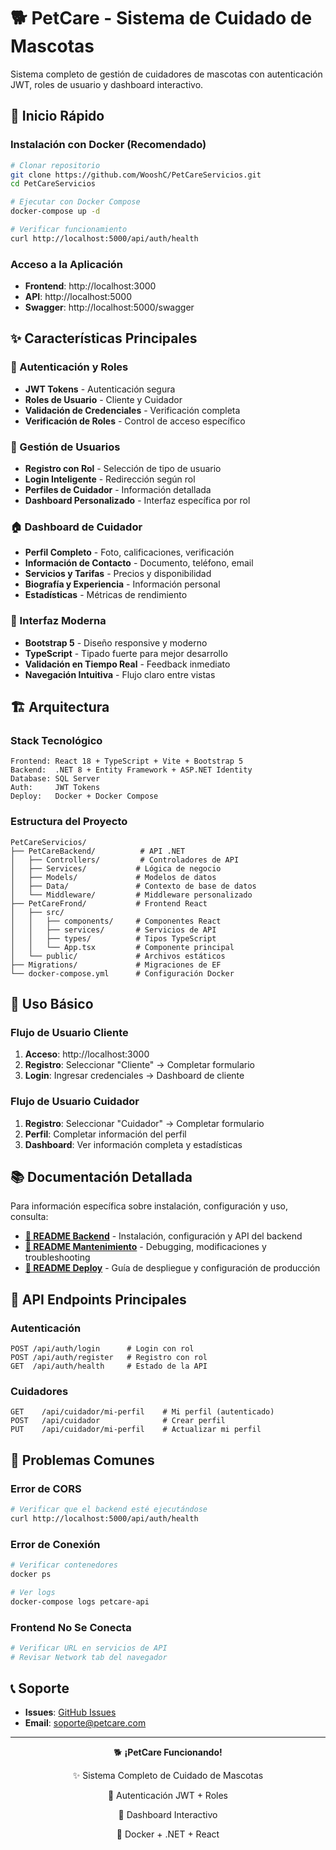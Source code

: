 # 🐕 PetCare - Sistema de Cuidado de Mascotas

Sistema completo de gestión de cuidadores de mascotas con autenticación JWT, roles de usuario y dashboard interactivo.

## 🚀 Inicio Rápido

### Instalación con Docker (Recomendado)
```bash
# Clonar repositorio
git clone https://github.com/WooshC/PetCareServicios.git
cd PetCareServicios

# Ejecutar con Docker Compose
docker-compose up -d

# Verificar funcionamiento
curl http://localhost:5000/api/auth/health
```

### Acceso a la Aplicación
- **Frontend**: http://localhost:3000
- **API**: http://localhost:5000
- **Swagger**: http://localhost:5000/swagger

## ✨ Características Principales

### 🔐 Autenticación y Roles
- **JWT Tokens** - Autenticación segura
- **Roles de Usuario** - Cliente y Cuidador
- **Validación de Credenciales** - Verificación completa
- **Verificación de Roles** - Control de acceso específico

### 👥 Gestión de Usuarios
- **Registro con Rol** - Selección de tipo de usuario
- **Login Inteligente** - Redirección según rol
- **Perfiles de Cuidador** - Información detallada
- **Dashboard Personalizado** - Interfaz específica por rol

### 🏠 Dashboard de Cuidador
- **Perfil Completo** - Foto, calificaciones, verificación
- **Información de Contacto** - Documento, teléfono, email
- **Servicios y Tarifas** - Precios y disponibilidad
- **Biografía y Experiencia** - Información personal
- **Estadísticas** - Métricas de rendimiento

### 🎨 Interfaz Moderna
- **Bootstrap 5** - Diseño responsive y moderno
- **TypeScript** - Tipado fuerte para mejor desarrollo
- **Validación en Tiempo Real** - Feedback inmediato
- **Navegación Intuitiva** - Flujo claro entre vistas

## 🏗️ Arquitectura

### Stack Tecnológico
```
Frontend: React 18 + TypeScript + Vite + Bootstrap 5
Backend:  .NET 8 + Entity Framework + ASP.NET Identity
Database: SQL Server
Auth:     JWT Tokens
Deploy:   Docker + Docker Compose
```

### Estructura del Proyecto
```
PetCareServicios/
├── PetCareBackend/          # API .NET
│   ├── Controllers/         # Controladores de API
│   ├── Services/           # Lógica de negocio
│   ├── Models/             # Modelos de datos
│   ├── Data/               # Contexto de base de datos
│   └── Middleware/         # Middleware personalizado
├── PetCareFrond/           # Frontend React
│   ├── src/
│   │   ├── components/     # Componentes React
│   │   ├── services/       # Servicios de API
│   │   ├── types/          # Tipos TypeScript
│   │   └── App.tsx         # Componente principal
│   └── public/             # Archivos estáticos
├── Migrations/             # Migraciones de EF
└── docker-compose.yml      # Configuración Docker
```

## 📖 Uso Básico

### Flujo de Usuario Cliente
1. **Acceso**: http://localhost:3000
2. **Registro**: Seleccionar "Cliente" → Completar formulario
3. **Login**: Ingresar credenciales → Dashboard de cliente

### Flujo de Usuario Cuidador
1. **Registro**: Seleccionar "Cuidador" → Completar formulario
2. **Perfil**: Completar información del perfil
3. **Dashboard**: Ver información completa y estadísticas

## 📚 Documentación Detallada

Para información específica sobre instalación, configuración y uso, consulta:

- **[📖 README Backend](README_BACKEND.md)** - Instalación, configuración y API del backend
- **[🔧 README Mantenimiento](README_MANTENIMIENTO.md)** - Debugging, modificaciones y troubleshooting
- **[🚀 README Deploy](README_DEPLOY.md)** - Guía de despliegue y configuración de producción

## 🔌 API Endpoints Principales

### Autenticación
```
POST /api/auth/login      # Login con rol
POST /api/auth/register   # Registro con rol
GET  /api/auth/health     # Estado de la API
```

### Cuidadores
```
GET    /api/cuidador/mi-perfil    # Mi perfil (autenticado)
POST   /api/cuidador              # Crear perfil
PUT    /api/cuidador/mi-perfil    # Actualizar mi perfil
```

## 🐛 Problemas Comunes

### Error de CORS
```bash
# Verificar que el backend esté ejecutándose
curl http://localhost:5000/api/auth/health
```

### Error de Conexión
```bash
# Verificar contenedores
docker ps

# Ver logs
docker-compose logs petcare-api
```

### Frontend No Se Conecta
```bash
# Verificar URL en servicios de API
# Revisar Network tab del navegador
```

## 📞 Soporte

- **Issues**: [GitHub Issues](https://github.com/WooshC/PetCareServicios/issues)
- **Email**: soporte@petcare.com

---

<div align="center">
  <p>🐕 <strong>¡PetCare Funcionando!</strong></p>
  <p>✨ Sistema Completo de Cuidado de Mascotas</p>
  <p>🔐 Autenticación JWT + Roles</p>
  <p>📱 Dashboard Interactivo</p>
  <p>🐳 Docker + .NET + React</p>
</div> 

